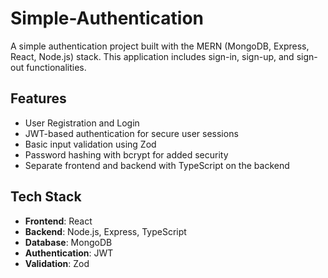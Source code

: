 # Simple-Authentication

A simple authentication project built with the MERN (MongoDB, Express, React, Node.js) stack. This application includes sign-in, sign-up, and sign-out functionalities.

## Features

- User Registration and Login
- JWT-based authentication for secure user sessions
- Basic input validation using Zod
- Password hashing with bcrypt for added security
- Separate frontend and backend with TypeScript on the backend

## Tech Stack

- **Frontend**: React
- **Backend**: Node.js, Express, TypeScript
- **Database**: MongoDB
- **Authentication**: JWT
- **Validation**: Zod